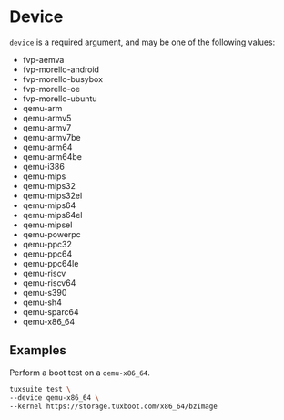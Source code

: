 # Device

`device` is a required argument, and may be one of the following values:

* fvp-aemva
* fvp-morello-android
* fvp-morello-busybox
* fvp-morello-oe
* fvp-morello-ubuntu
* qemu-arm
* qemu-armv5
* qemu-armv7
* qemu-armv7be
* qemu-arm64
* qemu-arm64be
* qemu-i386
* qemu-mips
* qemu-mips32
* qemu-mips32el
* qemu-mips64
* qemu-mips64el
* qemu-mipsel
* qemu-powerpc
* qemu-ppc32
* qemu-ppc64
* qemu-ppc64le
* qemu-riscv
* qemu-riscv64
* qemu-s390
* qemu-sh4
* qemu-sparc64
* qemu-x86_64

## Examples

Perform a boot test on a `qemu-x86_64`.

```sh
tuxsuite test \
--device qemu-x86_64 \
--kernel https://storage.tuxboot.com/x86_64/bzImage
```
